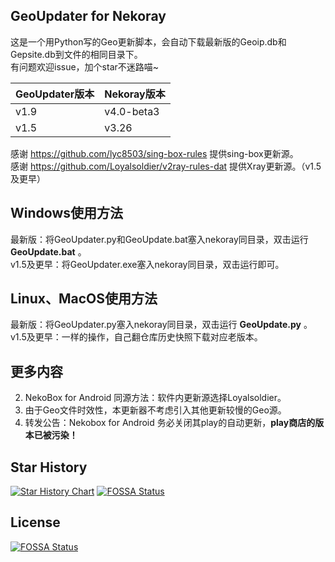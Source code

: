 ## GeoUpdater for Nekoray
这是一个用Python写的Geo更新脚本，会自动下载最新版的Geoip.db和Gepsite.db到文件的相同目录下。<br/>
有问题欢迎issue，加个star不迷路喵~

| GeoUpdater版本|Nekoray版本|
| --- | --- |
|v1.9|v4.0-beta3|
|v1.5|v3.26|

感谢 https://github.com/lyc8503/sing-box-rules 提供sing-box更新源。<br/>
感谢 https://github.com/Loyalsoldier/v2ray-rules-dat 提供Xray更新源。（v1.5及更早）

## Windows使用方法
最新版：将GeoUpdater.py和GeoUpdate.bat塞入nekoray同目录，双击运行 **GeoUpdate.bat** 。<br/>
v1.5及更早：将GeoUpdater.exe塞入nekoray同目录，双击运行即可。

## Linux、MacOS使用方法
最新版：将GeoUpdater.py塞入nekoray同目录，双击运行 **GeoUpdate.py** 。<br/>
v1.5及更早：一样的操作，自己翻仓库历史快照下载对应老版本。

## 更多内容
2. NekoBox for Android 同源方法：软件内更新源选择Loyalsoldier。
3. 由于Geo文件时效性，本更新器不考虑引入其他更新较慢的Geo源。
4. 转发公告：Nekobox for Android 务必关闭其play的自动更新，**play商店的版本已被污染！**

## Star History

[![Star History Chart](https://api.star-history.com/svg?repos=zhangtony239/NekoGeoUpdater&type=Date)](https://star-history.com/#zhangtony239/NekoGeoUpdater&Date)
[![FOSSA Status](https://app.fossa.com/api/projects/git%2Bgithub.com%2Fzhangtony239%2FNekoGeoUpdater.svg?type=shield)](https://app.fossa.com/projects/git%2Bgithub.com%2Fzhangtony239%2FNekoGeoUpdater?ref=badge_shield)


## License
[![FOSSA Status](https://app.fossa.com/api/projects/git%2Bgithub.com%2Fzhangtony239%2FNekoGeoUpdater.svg?type=large)](https://app.fossa.com/projects/git%2Bgithub.com%2Fzhangtony239%2FNekoGeoUpdater?ref=badge_large)